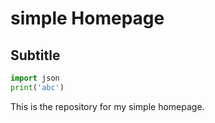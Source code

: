 # simple Homepage

## Subtitle

```py
import json
print('abc')
```

This is the repository for my simple homepage.
